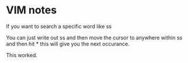 # VIM notes

If you want to search a specific word like ss

You can just write out ss and then move the cursor to anywhere within ss and then hit * this will give you the next occurance.

This worked.
